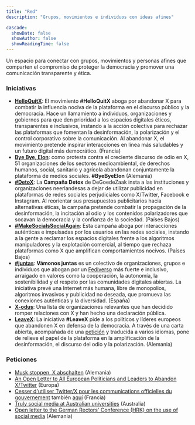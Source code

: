 ```yaml
---
title: "Red"
description: "Grupos, movimientos e individuos con ideas afines"

cascade:
  showDate: false
  showAuthor: false
  showReadingTime: false
---
```


Un espacio para conectar con grupos, movimientos y personas afines que comparten el compromiso de proteger la democracia y promover una comunicación transparente y ética.

### Iniciativas

* [**HelloQuitX**](https://www.helloquitx.com): El movimiento **#HelloQuitX** aboga por abandonar X para combatir la influencia nociva de la plataforma en el discurso público y la democracia. Hace un llamamiento a individuos, organizaciones y gobiernos para que den prioridad a los espacios digitales éticos, transparentes e inclusivos, instando a la acción colectiva para rechazar las plataformas que fomentan la desinformación, la polarización y el control corporativo sobre la comunicación. Al abandonar X, el movimiento pretende inspirar interacciones en línea más saludables y un futuro digital más democrático. (Francia)
* [**Bye Bye, Elon**](https://byebyeelon.de): como protesta contra el creciente discurso de odio en X, 51 organizaciones de los sectores medioambiental, de derechos humanos, social, sanitario y agrícola abandonan conjuntamente la plataforma de medios sociales. **#ByeByeElon** (Alemania)
* [**#DetoX**](https://campagnes.degoedezaak.org/campaigns/detox): La **Campaña Detox** de DeGoedeZaak insta a las instituciones y organizaciones neerlandesas a dejar de utilizar publicidad en plataformas de redes sociales perjudiciales como X/Twitter, Facebook e Instagram. Al reorientar sus presupuestos publicitarios hacia alternativas éticas, la campaña pretende combatir la propagación de la desinformación, la incitación al odio y los contenidos polarizadores que socavan la democracia y la confianza de la sociedad. (Países Bajos)
* [**#MakeSocialsSocialAgain**](https://makesocialssocialagain.nl): Esta campaña aboga por interacciones auténticas e impulsadas por los usuarios en las redes sociales, instando a la gente a reclamar los espacios digitales frente a los algoritmos manipuladores y la explotación comercial, al tiempo que rechaza plataformas como X que amplifican comportamientos nocivos. (Países Bajos)
* [**#juntas**](https://vamonosjuntas.org): **Vámonos juntas** es un colectivo de organizaciones, grupos e individuos que abogan por un [Fediverso](https://es.wikipedia.org/wiki/Fediverso) más fuerte e inclusivo, arraigado en valores como la cooperación, la autonomía, la sostenibilidad y el respeto por las comunidades digitales abiertas. La iniciativa prevé una Internet más humana, libre de monopolios, algoritmos invasivos y publicidad no deseada, que promueva las conexiones auténticas y la diversidad. (España)
* [**X-odus**](https://github.com/ccamara/X-odus): Una lista de organizaciones relevantes que han decidido romper relaciones con X y han hecho una declaración pública.
* [**LeaveX**](/about): La iniciativa **#LeaveX** pide a los políticos y líderes europeos que abandonen X en defensa de la democracia. A través de una carta abierta, acompañada de una [petición](https://openpetition.eu/leavex) y traducida a varios idiomas, pone de relieve el papel de la plataforma en la amplificación de la desinformación, el discurso del odio y la polarización. (Alemania)

### Peticiones
* [Musk stoppen, X abschalten](https://aktion.campact.de/weact/musk-stoppen/teilnehmen?bucket=20250109-waeb-hv-elon-musk-stoppen-aktive-abos) (Alemania)
* [An Open Letter to All European Politicians and Leaders to Abandon X/Twitter](https://openpetition.eu/leavex) (Europa)
* [Cesser d'utiliser Twitter/X pour les communications officielles du gouvernement](https://politipet.fr/2610) también [aquí](https://petitions.assemblee-nationale.fr/initiatives/i-2610) (Francia)
* [Truly social media at Australian universities](https://www.openpetition.org/au/petition/online/truly-social-media-at-australian-universities) (Australia)
* [Open letter to the German Rectors' Conference (HRK) on the use of social media](https://www.openpetition.de/petition/online/open-letter-to-the-german-rectors-conference-hrk-on-the-use-of-social-media) (Alemania)


